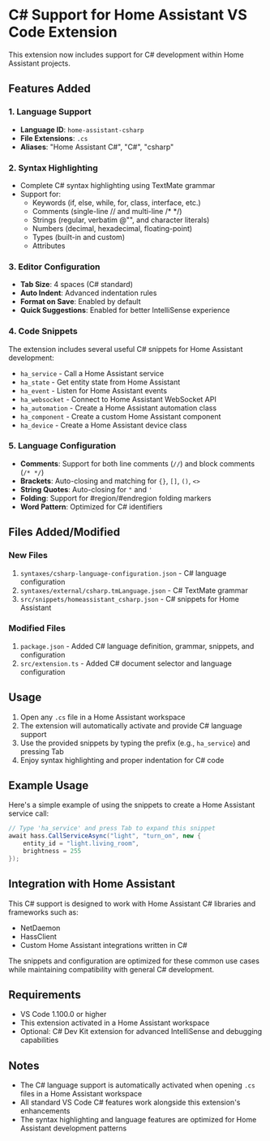 # C# Support for Home Assistant VS Code Extension

This extension now includes support for C# development within Home Assistant projects.

## Features Added

### 1. Language Support
- **Language ID**: `home-assistant-csharp`
- **File Extensions**: `.cs`
- **Aliases**: "Home Assistant C#", "C#", "csharp"

### 2. Syntax Highlighting
- Complete C# syntax highlighting using TextMate grammar
- Support for:
  - Keywords (if, else, while, for, class, interface, etc.)
  - Comments (single-line // and multi-line /* */)
  - Strings (regular, verbatim @"", and character literals)
  - Numbers (decimal, hexadecimal, floating-point)
  - Types (built-in and custom)
  - Attributes

### 3. Editor Configuration
- **Tab Size**: 4 spaces (C# standard)
- **Auto Indent**: Advanced indentation rules
- **Format on Save**: Enabled by default
- **Quick Suggestions**: Enabled for better IntelliSense experience

### 4. Code Snippets
The extension includes several useful C# snippets for Home Assistant development:

- `ha_service` - Call a Home Assistant service
- `ha_state` - Get entity state from Home Assistant
- `ha_event` - Listen for Home Assistant events
- `ha_websocket` - Connect to Home Assistant WebSocket API
- `ha_automation` - Create a Home Assistant automation class
- `ha_component` - Create a custom Home Assistant component
- `ha_device` - Create a Home Assistant device class

### 5. Language Configuration
- **Comments**: Support for both line comments (`//`) and block comments (`/* */`)
- **Brackets**: Auto-closing and matching for `{}`, `[]`, `()`, `<>`
- **String Quotes**: Auto-closing for `"` and `'`
- **Folding**: Support for #region/#endregion folding markers
- **Word Pattern**: Optimized for C# identifiers

## Files Added/Modified

### New Files
1. `syntaxes/csharp-language-configuration.json` - C# language configuration
2. `syntaxes/external/csharp.tmLanguage.json` - C# TextMate grammar
3. `src/snippets/homeassistant_csharp.json` - C# snippets for Home Assistant

### Modified Files
1. `package.json` - Added C# language definition, grammar, snippets, and configuration
2. `src/extension.ts` - Added C# document selector and language configuration

## Usage

1. Open any `.cs` file in a Home Assistant workspace
2. The extension will automatically activate and provide C# language support
3. Use the provided snippets by typing the prefix (e.g., `ha_service`) and pressing Tab
4. Enjoy syntax highlighting and proper indentation for C# code

## Example Usage

Here's a simple example of using the snippets to create a Home Assistant service call:

```csharp
// Type 'ha_service' and press Tab to expand this snippet
await hass.CallServiceAsync("light", "turn_on", new {
    entity_id = "light.living_room",
    brightness = 255
});
```

## Integration with Home Assistant

This C# support is designed to work with Home Assistant C# libraries and frameworks such as:
- NetDaemon
- HassClient
- Custom Home Assistant integrations written in C#

The snippets and configuration are optimized for these common use cases while maintaining compatibility with general C# development.

## Requirements

- VS Code 1.100.0 or higher
- This extension activated in a Home Assistant workspace
- Optional: C# Dev Kit extension for advanced IntelliSense and debugging capabilities

## Notes

- The C# language support is automatically activated when opening `.cs` files in a Home Assistant workspace
- All standard VS Code C# features work alongside this extension's enhancements
- The syntax highlighting and language features are optimized for Home Assistant development patterns
